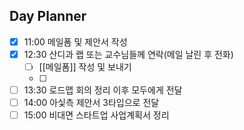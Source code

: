 ## Day Planner
- [x] 11:00 메일폼 및 제안서 작성
- [x] 12:30 산디과 랩 또는 교수님들께 연락(메일 날린 후 전화)
	- [ ] [[메일폼]] 작성 및 보내기
	- [ ] 
- [ ] 13:30 로드맵 회의 정리 이후 모두에게 전달
- [ ] 14:00 아싳측 제안서 3타입으로 전달
- [ ] 15:00 비대면 스타트업 사업계획서 정리